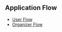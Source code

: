 ## Application Flow

- [User Flow](https://lucid.app/lucidchart/2c412b87-857b-493b-bc79-5c81e32e36b1/edit?invitationId=inv_f5c4b54b-c111-4bdc-9ba2-0d0508367661)
- [Organizer Flow](https://lucid.app/lucidchart/2f990f58-de2c-4edc-8b62-490bdea65361/edit?invitationId=inv_44d1be9a-9847-41a8-ba3d-79f1922c2b49)
